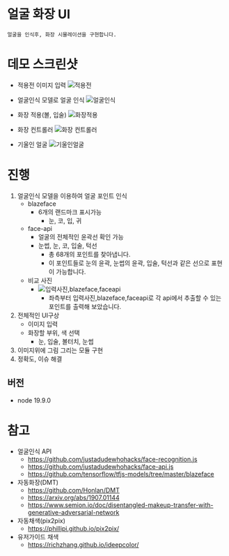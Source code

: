 # 얼굴 화장 UI

`얼굴을 인식후, 화장 시뮬레이션을 구현합니다.`

# 데모 스크린샷

- 적용전 이미지 입력
  ![적용전](https://user-images.githubusercontent.com/24247768/197826824-de7af99c-6335-4f1c-bae0-4a54a28e1ac7.png)

- 얼굴인식 모델로 얼굴 인식
  ![얼굴인식](https://user-images.githubusercontent.com/24247768/197826900-0f135b7b-9fe4-4a4e-884c-9f1b51d36ecf.png)

- 화장 적용(볼, 입술)
  ![화장적용](https://user-images.githubusercontent.com/24247768/197826973-cb3588b2-4750-4027-a9e7-b53e9c4bda55.png)

- 화장 컨트롤러
  ![화장 컨트롤러](https://user-images.githubusercontent.com/24247768/197827445-fc4af318-35e8-4044-b10c-bf351318016a.png)

- 기울인 얼굴
  ![기울인얼굴](https://user-images.githubusercontent.com/24247768/197828784-ba334aec-fd11-486e-a4f0-50c427231947.png)

# 진행

1. 얼굴인식 모델을 이용하여 얼굴 포인트 인식
   - blazeface
     - 6개의 랜드마크 표시가능
       - 눈, 코, 입, 귀
   - face-api
     - 얼굴의 전체적인 윤곽선 확인 가능
     - 눈썹, 눈, 코, 입술, 턱선
       - 총 68개의 포인트를 찾아냅니다.
       - 이 포인트들로 눈의 윤곽, 눈썹의 윤곽, 입술, 턱선과 같은 선으로 표현이 가능합니다.
   - 비교 사진
     - ![입력사진,blazeface,faceapi](https://media.oss.navercorp.com/user/16793/files/a4c78580-4c2d-11ea-8832-33b8a5bb3648)
       - 좌측부터 입력사진,blazeface,faceapi로 각 api에서 추출할 수 있는 포인트를 출력해 보았습니다.
2. 전체적인 UI구상
   - 이미지 입력
   - 화장할 부위, 색 선택
     - 눈, 입술, 볼터치, 눈썹
3. 이미지위에 그림 그리는 모듈 구현
4. 정확도, 이슈 해결

## 버전

- node 19.9.0

# 참고

- 얼굴인식 API
  - https://github.com/justadudewhohacks/face-recognition.js
  - https://github.com/justadudewhohacks/face-api.js
  - https://github.com/tensorflow/tfjs-models/tree/master/blazeface
- 자동화장(DMT)
  - https://github.com/Honlan/DMT
  - https://arxiv.org/abs/1907.01144
  - https://www.semion.io/doc/disentangled-makeup-transfer-with-generative-adversarial-network
- 자동채색(pix2pix)
  - https://phillipi.github.io/pix2pix/
- 유저가이드 채색
  - https://richzhang.github.io/ideepcolor/
